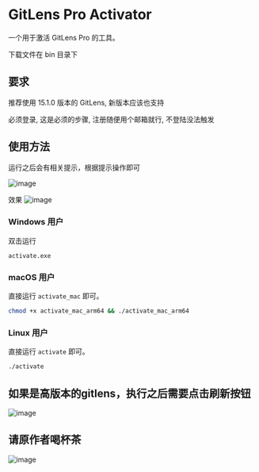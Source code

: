 # GitLens Pro Activator

一个用于激活 GitLens Pro 的工具。

下载文件在 bin 目录下

## 要求

推荐使用 15.1.0 版本的 GitLens, 新版本应该也支持

必须登录, 这是必须的步骤, 注册随便用个邮箱就行, 不登陆没法触发

## 使用方法

运行之后会有相关提示，根据提示操作即可

![image](./screen/企业微信截图_20241220130237.png)

效果
![image](./screen/企业微信截图_20241220130552.png)




### Windows 用户

双击运行
```
activate.exe 
```

### macOS 用户

直接运行 `activate_mac` 即可。

```bash
chmod +x activate_mac_arm64 && ./activate_mac_arm64
```

### Linux 用户

直接运行 `activate` 即可。

```bash
./activate
```

## 如果是高版本的gitlens，执行之后需要点击刷新按钮

![image](https://github.com/user-attachments/assets/37e03358-bff2-495d-aa76-ea7442c21110)

## 请原作者喝杯茶

![image](https://github.com/user-attachments/assets/f3430ba5-6b9d-44f7-a89a-81921d1b3d64)
